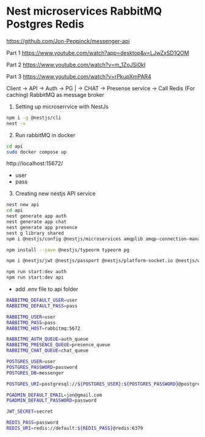 # Nest microservices RabbitMQ Postgres Redis
https://github.com/Jon-Peppinck/messenger-api 

Part 1
https://www.youtube.com/watch?app=desktop&v=LJwZxSD1QOM 

Part 2
https://www.youtube.com/watch?v=m_1ZoJSi0kI 

Part 3
https://www.youtube.com/watch?v=rPkupXmPAR4


Client -> API -> Auth -> PG 
            | -> CHAT -> Presense service -> Call
             Redis (For caching)
RabbitMQ as message broker 

1. Setting up microserrvice with NestJs
```bash
npm i -g @nestjs/cli 
nest -v
```

2. Run rabbitMQ in docker
```bash
cd api
sudo docker compose up
``` 
http://localhost:15672/
- user
- pass

3. Creating new nestjs API service
```bash
nest new api
cd api
nest generate app auth 
nest generate app chat
nest generate app presence
nest g library shared
npm i @nestjs/config @nestjs/microservices amqplib amqp-connection-manager 

npm install --save @nestjs/typeorm typeorm pg

npm i @nestjs/jwt @nestjs/passport @nestjs/platform-socket.io @nestjs/websockets bcrypt cache-manager cache-manager-redis-yet passport passport-jwt redis rimraf socket.io
``` 

```bash
npm run start:dev auth
npm run start:dev api

``` 

- add .env file to api folder
```bash
RABBITMQ_DEFAULT_USER=user
RABBITMQ_DEFAULT_PASS=pass 

RABBITMQ_USER=user
RABBITMQ_PASS=pass
RABBITMQ_HOST=rabbitmq:5672

RABBITMQ_AUTH_QUEUE=auth_queue
RABBITMQ_PRESENCE_QUEUE=presence_queue
RABBITMQ_CHAT_QUEUE=chat_queue

POSTGRES_USER=user
POSTGRES_PASSWORD=password
POSTGRES_DB=messenger

POSTGRES_URI=postgresql://${POSTGRES_USER}:${POSTGRES_PASSWORD}@postgres:5432/${POSTGRES_DB}

PGADMIN_DEFAULT_EMAIL=jon@gmail.com
PGADMIN_DEFAULT_PASSWORD=password

JWT_SECRET=secret

REDIS_PASS=password
REDIS_URI=redis://default:${REDIS_PASS}@redis:6379 

``` 

